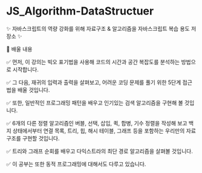 # JS_Algorithm-DataStructuer
✨ 자바스크립트의 역량 강화를 위해 자료구조 &amp; 알고리즘을 자바스크립트 복습 용도 저장소 ✨

💬 배울 내용

✅ 먼저, 이 강의는 빅오 표기법을 사용해 코드의 시간과 공간 복잡도를 분석하는 방법으로 시작합니다.

✅ 그 다음, 재귀의 입력과 출력을 살펴보고, 어려운 코딩 문제를 풀기 위한 5단계 접근법을 배울 것입니다.

✅ 또한, 일반적인 프로그래밍 패턴을 배우고 인기있는 검색 알고리즘을 구현해 볼 것입니다.

✅ 6개의 다른 정렬 알고리즘인 버블, 선택, 삽입, 퀵, 합병, 기수 정렬을 작성해 보고 백지 상태에서부터 연결 목록, 트리, 힙, 해시 테이블, 그래프 등을 포함하는 우리만의 자료 구조를 구현할 것입니다.

✅ 트리와 그래프 순회를 배우고 다익스트라의 최단 경로 알고리즘을 살펴볼 것입니다.

✅ 이 공부는 또한 동적 프로그래밍에 대해서도 다루고 있습니다.
